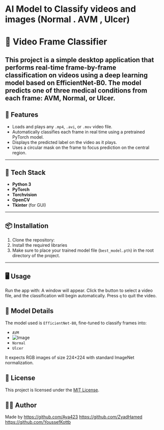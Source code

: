# AI Model to Classify videos and images (Normal . AVM , Ulcer)
# 🧠 Video Frame Classifier

This project is a simple desktop application that performs **real-time frame-by-frame classification** on videos using a deep learning model based on **EfficientNet-B0**. The model predicts one of three medical conditions from each frame: **AVM**, **Normal**, or **Ulcer**.
---
## 🚀 Features

- Loads and plays any `.mp4`, `.avi`, or `.mov` video file.
- Automatically classifies each frame in real time using a pretrained PyTorch model.
- Displays the predicted label on the video as it plays.
- Uses a circular mask on the frame to focus prediction on the central region.
---
## 🧰 Tech Stack

- **Python 3**
- **PyTorch**
- **Torchvision**
- **OpenCV**
- **Tkinter** (for GUI)
---
## 📦 Installation

1. Clone the repository:
2. Install the required libraries
3. Make sure to place your trained model file (`best_model.pth`) in the root directory of the project.
---
## 🖥️ Usage

Run the app with:
A window will appear. Click the button to select a video file, and the classification will begin automatically. Press `q` to quit the video.

## 🧠 Model Details

The model used is `EfficientNet-B0`, fine-tuned to classify frames into:

- `AVM`
- ![Image](https://github.com/user-attachments/assets/b2278429-c729-47ad-a12a-4adabd4ba197)
- `Normal`  
- `Ulcer`

It expects RGB images of size 224×224 with standard ImageNet normalization.


## 📝 License

This project is licensed under the [MIT License](LICENSE).

## 🙋‍♀️ Author

Made by https://github.com/Aya423
        https://github.com/ZyadHamed
        https://github.com/YoussefKottb



